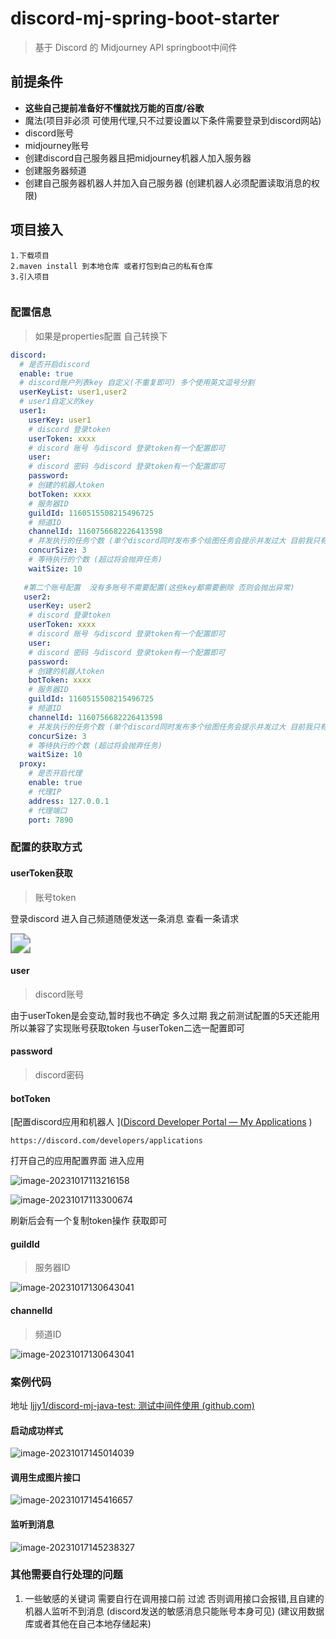 # discord-mj-spring-boot-starter
> 基于 Discord 的 Midjourney API springboot中间件
## 前提条件

- **这些自己提前准备好不懂就找万能的百度/谷歌**
- 魔法(项目非必须 可使用代理,只不过要设置以下条件需要登录到discord网站)
- discord账号
- midjourney账号
- 创建discord自己服务器且把midjourney机器人加入服务器
- 创建服务器频道
- 创建自己服务器机器人并加入自己服务器 (创建机器人必须配置读取消息的权限)

## 项目接入

```text
1.下载项目
2.maven install 到本地仓库 或者打包到自己的私有仓库
3.引入项目
```

```pom
```











### 配置信息

> 如果是properties配置 自己转换下

```yml
discord:
  # 是否开启discord
  enable: true
  # discord账户列表key 自定义(不重复即可) 多个使用英文逗号分割
  userKeyList: user1,user2
  # user1自定义的key
  user1:
    userKey: user1
    # discord 登录token
    userToken: xxxx
    # discord 账号 与discord 登录token有一个配置即可
    user: 
    # discord 密码 与discord 登录token有一个配置即可
    password: 
    # 创建的机器人token
    botToken: xxxx
    # 服务器ID
    guildId: 1160515508215496725
    # 频道ID
    channelId: 1160756682226413598
    # 并发执行的任务个数 (单个discord同时发布多个绘图任务会提示并发过大 目前我只有同步发布5个出现过)
    concurSize: 3
    # 等待执行的个数 (超过将会抛弃任务)
    waitSize: 10
   
   #第二个账号配置  没有多账号不需要配置(这些key都需要删除 否则会抛出异常)
   user2:
    userKey: user2
    # discord 登录token
    userToken: xxxx
    # discord 账号 与discord 登录token有一个配置即可
    user: 
    # discord 密码 与discord 登录token有一个配置即可
    password: 
    # 创建的机器人token
    botToken: xxxx
    # 服务器ID
    guildId: 1160515508215496725
    # 频道ID
    channelId: 1160756682226413598
    # 并发执行的任务个数 (单个discord同时发布多个绘图任务会提示并发过大 目前我只有同步发布5个出现过)
    concurSize: 3
    # 等待执行的个数 (超过将会抛弃任务)
    waitSize: 10
  proxy:
    # 是否开启代理
    enable: true
    # 代理IP
    address: 127.0.0.1
    # 代理端口
    port: 7890
```

### 配置的获取方式

#### userToken获取

> 账号token

登录discord 进入自己频道随便发送一条消息 查看一条请求

<img src="https://img.irelax.top/img/screenshot-20231017-095716.png" style="zoom:200%;" />

#### user

> discord账号

由于userToken是会变动,暂时我也不确定 多久过期 我之前测试配置的5天还能用 所以兼容了实现账号获取token 与userToken二选一配置即可

#### password

> discord密码

#### botToken

[配置discord应用和机器人 ]([Discord Developer Portal — My Applications](https://discord.com/developers/applications) ) 

```text
https://discord.com/developers/applications
```

打开自己的应用配置界面 进入应用

![image-20231017113216158](https://img.irelax.top/img/image-20231017113216158.png)

![image-20231017113300674](https://img.irelax.top/img/image-20231017113300674.png)

刷新后会有一个复制token操作  获取即可

#### guildId  

> 服务器ID

![image-20231017130643041](https://img.irelax.top/img/image-20231017130643041.png)

#### channelId

> 频道ID

![image-20231017130643041](https://img.irelax.top/img/image-20231017130643041.png)



### 案例代码

地址  [ljjy1/discord-mj-java-test: 测试中间件使用 (github.com)](https://github.com/ljjy1/discord-mj-java-test)

#### 启动成功样式

![image-20231017145014039](https://img.irelax.top/img/image-20231017145014039.png)

#### 调用生成图片接口

![image-20231017145416657](https://img.irelax.top/img/image-20231017145416657.png)

#### 监听到消息

![image-20231017145238327](https://img.irelax.top/img/image-20231017145238327.png)

### 其他需要自行处理的问题

1. 一些敏感的关键词 需要自行在调用接口前 过滤 否则调用接口会报错,且自建的机器人监听不到消息 (discord发送的敏感消息只能账号本身可见)  (建议用数据库或者其他在自己本地存储起来)



